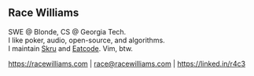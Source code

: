## Race Williams

SWE @ Blonde, CS @ Georgia Tech.\
I like poker, audio, open-source, and algorithms.\
I maintain [Skru](https://github.com/skrusenti/skru) and [Eatcode](https://github.com/eatcoders/eatcode). Vim, btw.

https://racewilliams.com | race@racewilliams.com | https://linked.in/r4c3
